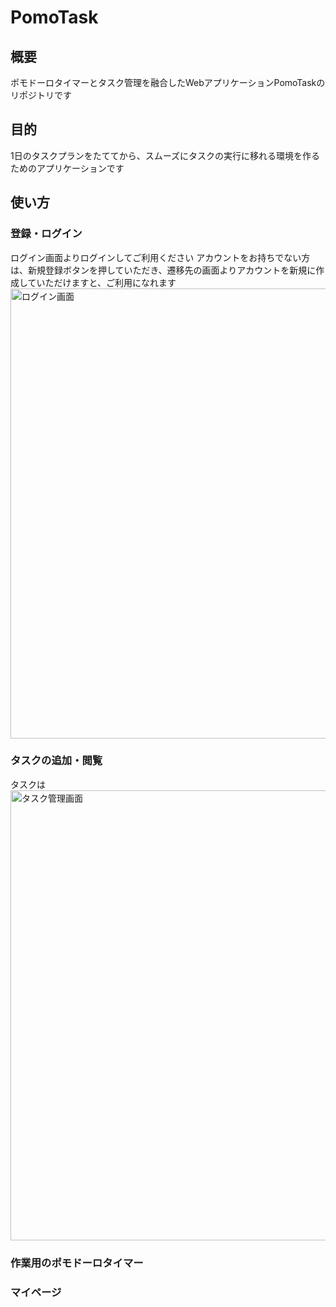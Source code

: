 # PomoTask
## 概要
ポモドーロタイマーとタスク管理を融合したWebアプリケーションPomoTaskのリポジトリです

## 目的
1日のタスクプランをたててから、スムーズにタスクの実行に移れる環境を作るためのアプリケーションです

## 使い方
### 登録・ログイン
ログイン画面よりログインしてご利用ください
アカウントをお持ちでない方は、新規登録ボタンを押していただき、遷移先の画面よりアカウントを新規に作成していただけますと、ご利用になれます
<img width="720px" alt="ログイン画面" src="https://github.com/user-attachments/assets/9eb35b31-a9c7-43cb-94ea-cdfa2e3e3896">


### タスクの追加・閲覧
タスクは
<img width="720px" alt="タスク管理画面" src="https://github.com/user-attachments/assets/9be5f592-76e1-4519-af67-8bc03281e217">

### 作業用のポモドーロタイマー

### マイページ
